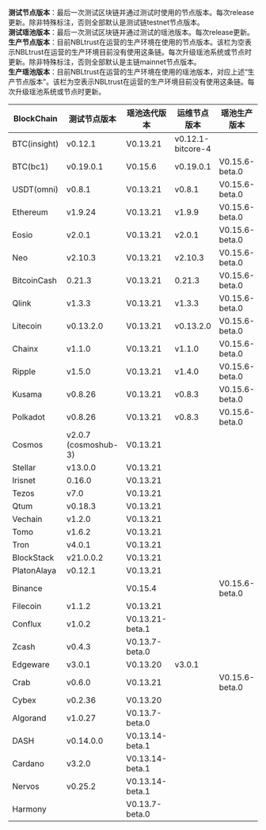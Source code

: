 **测试节点版本**：最后一次测试区块链并通过测试时使用的节点版本。每次release更新。除非特殊标注，否则全部默认是测试链testnet节点版本。<br/>
**测试瑶池版本**：最后一次测试区块链并通过测试的瑶池版本。每次release更新。<br/>
**生产节点版本**：目前NBLtrust在运营的生产环境在使用的节点版本。该栏为空表示NBLtrust在运营的生产环境目前没有使用这条链。每次升级瑶池系统或节点时更新。除非特殊标注，否则全部默认是主链mainnet节点版本。<br/>
**生产瑶池版本**：目前NBLtrust在运营的生产环境在使用的瑶池版本，对应上述“生产节点版本”。该栏为空表示NBLtrust在运营的生产环境目前没有使用这条链。每次升级瑶池系统或节点时更新。<br/>


| BlockChain  | 测试节点版本 | 瑶池迭代版本 | 运维节点版本 | 瑶池生产版本 |
| ----------- | ---------- | ---------- | ---------- | ---------- | 
| BTC(insight) | v0.12.1    | V0.13.21 |    v0.12.1-bitcore-4  |  |
| BTC(bc1)    | v0.19.0.1    | V0.15.6 |    v0.19.0.1  | V0.15.6-beta.0 |
| USDT(omni) | v0.8.1    | V0.13.21 |    v0.8.1  | V0.15.6-beta.0 |
| Ethereum    | v1.9.24     | V0.13.21 |     	v1.9.9 | V0.15.6-beta.0 |
| Eosio       | v2.0.1 | V0.13.21 | v2.0.1 | V0.15.6-beta.0 |
| Neo         | v2.10.3    | V0.13.21 |    	v2.10.3 | V0.15.6-beta.0   |
| BitcoinCash | 0.21.3     | V0.13.21 | 0.21.3   | V0.15.6-beta.0 |
| Qlink       | v1.3.3     | V0.13.21 |  	v1.3.3    | V0.15.6-beta.0 |
| Litecoin    | v0.13.2.0    | V0.13.21 |   v0.13.2.0   | V0.15.6-beta.0 |
| Chainx      | v1.1.0     | V0.13.21 |  v1.1.0    | V0.15.6-beta.0 | 
| Ripple      | v1.5.0     | V0.13.21 |  	v1.4.0    | V0.15.6-beta.0 |
| Kusama      | v0.8.26    | V0.13.21 |  v0.8.3  | V0.15.6-beta.0 | 
| Polkadot      | v0.8.26    | V0.13.21 |  v0.8.3  | V0.15.6-beta.0 |
| Cosmos      | v2.0.7 (cosmoshub-3)     | V0.13.21 |    |  |
| Stellar     | v13.0.0    | V0.13.21 |    |  |
| Irisnet     | 0.16.0    | V0.13.21 |  	   |  |
| Tezos       | v7.0   | V0.13.21 |      |  |
| Qtum        | v0.18.3    | V0.13.21 |     |  | 
| Vechain     | v1.2.0     | V0.13.21 |      |  |
| Tomo        | v1.6.2     | V0.13.21 |      |  | 
| Tron        | v4.0.1 | V0.13.21 |     	       |  |
| BlockStack  | v21.0.0.2 | V0.13.21 |     	       |  |
| PlatonAlaya      | v0.12.1   | V0.13.21 |   |    |
| Binance     | |V0.15.4 | |V0.15.6-beta.0
| Filecoin     |v1.1.2 |V0.13.21 | |
| Conflux     |v1.0.2 |V0.13.21-beta.1 | |
| Zcash       | v0.4.3     | V0.13.7-beta.0 |   	   |  | 
| Edgeware    | v3.0.1    | V0.13.20 | v3.0.1     |       | 
| Crab        |  v0.6.0   | V0.13.21 |         | V0.15.6-beta.0    |
| Cybex       | v0.2.36    | V0.13.20 |   	  |  |
| Algorand    | v1.0.27    | V0.13.7-beta.0 |      |  |
| DASH        | v0.14.0.0   | V0.13.14-beta.1 |        |    |
| Cardano     | v3.2.0     | V0.13.14-beta.1 |            |            | 
| Nervos      | v0.25.2   | V0.13.14-beta.1 |            |         | 
| Harmony     |            | V0.13.7-beta.0 |            | | 
